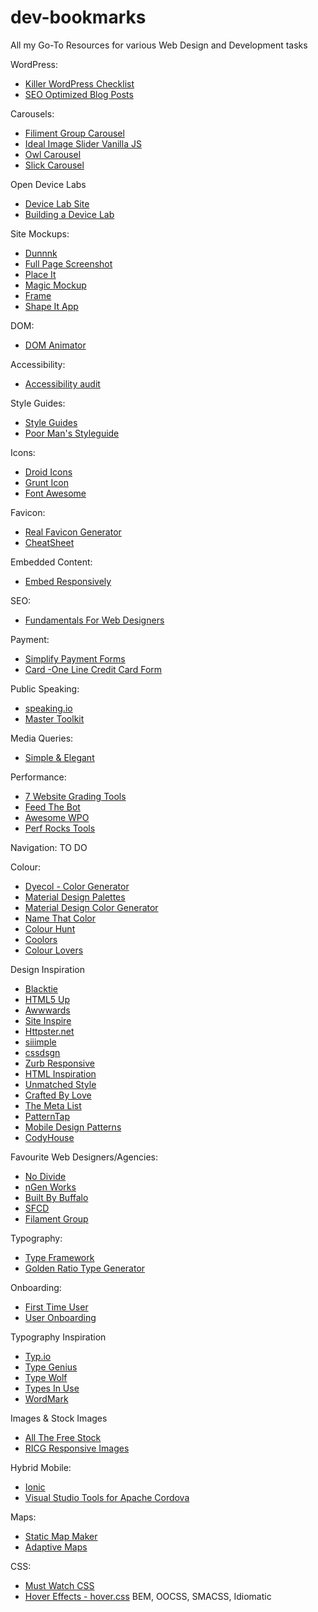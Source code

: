 # dev-bookmarks
All my Go-To Resources for various Web Design and Development tasks 

WordPress:  
- [Killer WordPress Checklist](http://phirebase.com/blog/wordpress-checklist-infographic/)  
- [SEO Optimized Blog Posts](http://www.1stwebdesigner.com/guide-write-seo-optimized-blog-post/)  

Carousels:
- [Filiment Group Carousel](https://github.com/filamentgroup/responsive-carousel)
- [Ideal Image Slider Vanilla JS](http://gilbitron.github.io/Ideal-Image-Slider/)
- [Owl Carousel](http://owlgraphic.com/owlcarousel/)
- [Slick Carousel](http://kenwheeler.github.io/slick/)

Open Device Labs
- [Device Lab Site](http://opendevicelab.com/)
- [Building a Device Lab](http://larahogan.me/devicelab/)

Site Mockups:
- [Dunnnk](http://dunnnk.com/#ref=muzli)
- [Full Page Screenshot](http://ctrlq.org/screenshots/)
- [Place It](https://placeit.net/)
- [Magic Mockup](http://magicmockups.com/)
- [Frame](http://frame.lab25.co.uk/)
- [Shape It App](http://shapeitapp.com/)

DOM:
- [DOM Animator](http://tholman.com/dom-animator/)

Accessibility:
- [Accessibility audit](http://substantial.com/blog/2014/07/22/how-i-audit-a-website-for-accessibility/)

Style Guides:
- [Style Guides](http://styleguides.io/)
- [Poor Man's Styleguide](http://www.poormansstyleguide.com/)

Icons:
- [Droid Icons](https://github.com/theDazzler/droidicon)
- [Grunt Icon](http://www.grunticon.com/)
- [Font Awesome](http://fortawesome.github.io/Font-Awesome/)

Favicon:
- [Real Favicon Generator](http://realfavicongenerator.net/)
- [CheatSheet](https://github.com/audreyr/favicon-cheat-sheet)

Embedded Content:
- [Embed Responsively](http://embedresponsively.com/)

SEO:
- [Fundamentals For Web Designers](http://webdesign.tutsplus.com/series/seo-fundamentals-for-web-designers--webdesign-9715)

Payment:
- [Simplify Payment Forms](https://www.youtube.com/watch?v=wi9BnTuAoes&list=PLg-UKERBljNy2Yem3RJkYL1V70dpzkysC&app=desktop)
- [Card -One Line Credit Card Form](http://jessepollak.github.io/card/)

Public Speaking:
- [speaking.io](http://speaking.io/)
- [Master Toolkit](http://www.twistimage.com/blog/archives/the-public-speakers-master-toolkit/)

Media Queries:
- [Simple & Elegant](http://davidwalsh.name/sass-media-query)

Performance:
- [7 Website Grading Tools](http://thenextweb.com/dd/2014/11/09/7-indispensable-free-website-graders-content-scores)
- [Feed The Bot](https://www.feedthebot.com/pagespeed/)
- [Awesome WPO](https://github.com/davidsonfellipe/awesome-wpo)
- [Perf Rocks Tools](http://perf.rocks/tools/)

Navigation:
TO DO

Colour:
- [Dyecol - Color Generator](http://dyecol.com/)
- [Material Design Palettes](http://www.google.com/design/spec/style/color.html#color-color-palette)
- [Material Design Color Generator](http://www.materialpalette.com/)
- [Name That Color](http://chir.ag/projects/name-that-color/#F5F1E9)
- [Colour Hunt](http://colorhunt.co/)
- [Coolors](http://coolors.co)
- [Colour Lovers](http://www.colourlovers.com/)

Design Inspiration
- [Blacktie](http://www.blacktie.co/)
- [HTML5 Up](http://html5up.net/)
- [Awwwards](http://www.awwwards.com/awards-of-the-day/)
- [Site Inspire](http://www.siteinspire.com/)
- [Httpster.net](http://httpster.net/)
- [siiimple](http://www.siiimple.com/)
- [cssdsgn](http://www.cssdsgn.com/)
- [Zurb Responsive](http://zurb.com/responsive)
- [HTML Inspiration](http://htmlinspiration.com/)
- [Unmatched Style](http://unmatchedstyle.com/)
- [Crafted By Love](http://www.craftedbylove.com/#/)
- [The Meta List](http://www.goodwebdesign.co/web-design-galleries/)
- [PatternTap](http://patterntap.com/patterntap)
- [Mobile Design Patterns](http://pttrns.com/)
- [CodyHouse](http://codyhouse.co/)


Favourite Web Designers/Agencies:
- [No Divide](http://nodivide.us/)
- [nGen Works](http://ngenworks.com/)
- [Built By Buffalo](http://builtbybuffalo.com/)
- [SFCD](https://sfcd.com/)
- [Filament Group](https://www.filamentgroup.com/)

Typography:
- [Type Framework](http://typeplate.com/)
- [Golden Ratio Type Generator](http://www.pearsonified.com/typography/)

Onboarding:
- [First Time User](http://firsttimeux.tumblr.com/)
- [User Onboarding](http://www.useronboard.com/onboarding-teardowns/)



Typography Inspiration
- [Typ.io](https://typ.io/)
- [Type Genius](http://www.typegenius.com/)
- [Type Wolf](http://www.typewolf.com/)
- [Types In Use](http://fontsinuse.com/)
- [WordMark](http://www.wordmark.it/)

Images & Stock Images
- [All The Free Stock](http://allthefreestock.com/)
- [RICG Responsive Images](https://github.com/ResponsiveImagesCG/wp-tevko-responsive-images)

Hybrid Mobile:
- [Ionic](http://ionicframework.com/)
- [Visual Studio Tools for Apache Cordova](https://www.visualstudio.com/en-US/explore/cordova-vs)

Maps:
- [Static Map Maker](http://codepen.io/katydecorah/pen/Klieu)
- [Adaptive Maps](http://codepen.io/bradfrost/full/tLxAs)

CSS:
- [Must Watch CSS](https://github.com/AllThingsSmitty/must-watch-css)
- [Hover Effects - hover.css](https://ianlunn.github.io/Hover/)
BEM, OOCSS, SMACSS, Idiomatic
























